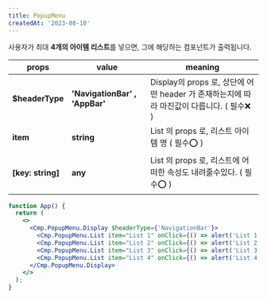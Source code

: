 ```yaml
---
title: PopupMenu
createdAt: '2023-08-10'
---
```


사용자가 최대 **4개의 아이템 리스트**를 넣으면, 그에 해당하는 컴포넌트가 출력됩니다.

| props             | value                          | meaning                                                                                   |
| ----------------- | ------------------------------ | ----------------------------------------------------------------------------------------- |
| **$headerType**   | **'NavigationBar' , 'AppBar'** | Display의 props 로, 상단에 어떤 header 가 존재하는지에 따라 마진값이 다릅니다. ( 필수❌ ) |
| **item**          | **string**                     | List 의 props 로, 리스트 아이템 명 ( 필수⭕ )                                             |
| **[key: string]** | **any**                        | List 의 props 로, 리스트에 어떠한 속성도 내려줄수있다. ( 필수⭕ )                         |

```jsx
function App() {
  return (
    <>
      <Cmp.PopupMenu.Display $headerType={'NavigationBar'}>
        <Cmp.PopupMenu.List item="List 1" onClick={() => alert('List 1')} />
        <Cmp.PopupMenu.List item="List 2" onClick={() => alert('List 2')} />
        <Cmp.PopupMenu.List item="List 3" onClick={() => alert('List 3')} />
        <Cmp.PopupMenu.List item="List 4" onClick={() => alert('List 4')} />
      </Cmp.PopupMenu.Display>
    </>
  );
}
```
